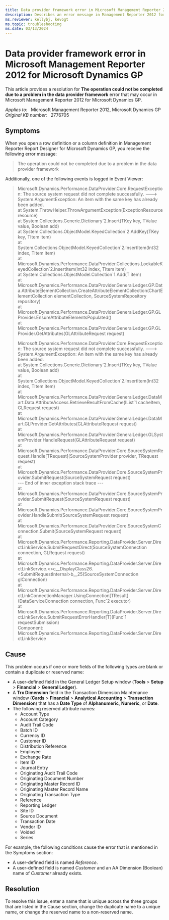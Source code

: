 ```yaml
---
title: Data provider framework error in Microsoft Management Reporter 2012 for Dynamics GP
description: Describes an error message in Management Reporter 2012 for Dynamics GP. Provides a resolution.
ms.reviewer: kellybj, kevogt
ms.topic: troubleshooting
ms.date: 03/13/2024
---
```

# Data provider framework error in Microsoft Management Reporter 2012 for Microsoft Dynamics GP

This article provides a resolution for **The operation could not be completed due to a problem in the data provider framework** error that may occur in Microsoft Management Reporter 2012 for Microsoft Dynamics GP.

_Applies to:_ &nbsp; Microsoft Management Reporter 2012, Microsoft Dynamics GP  
_Original KB number:_ &nbsp; 2776705

## Symptoms

When you open a row definition or a column definition in Management Reporter Report Designer for Microsoft Dynamics GP, you receive the following error message:

> The operation could not be completed due to a problem in the data provider framework

Additionally, one of the following events is logged in Event Viewer:

> Microsoft.Dynamics.Performance.DataProvider.Core.RequestException: The source system request did not complete successfully. ---> System.ArgumentException: An item with the same key has already been added.  
 at System.ThrowHelper.ThrowArgumentException(ExceptionResource resource)  
 at System.Collections.Generic.Dictionary\`2.Insert(TKey key, TValue value, Boolean add)  
 at System.Collections.ObjectModel.KeyedCollection\`2.AddKey(TKey key, TItem item)  
 at System.Collections.ObjectModel.KeyedCollection\`2.InsertItem(Int32 index, TItem item)  
 at Microsoft.Dynamics.Performance.DataProvider.Collections.LockableKeyedCollection\`2.InsertItem(Int32 index, TItem item)  
 at System.Collections.ObjectModel.Collection\`1.Add(T item)  
 at Microsoft.Dynamics.Performance.DataProvider.GeneralLedger.GP.Data.AttributeElementCollection.CreateAttributeElementCollection(ChartElementCollection elementCollection, SourceSystemRepository repository)  
 at Microsoft.Dynamics.Performance.DataProvider.GeneralLedger.GP.GLProvider.EnsureAttributeElementsPopulated()  
 at Microsoft.Dynamics.Performance.DataProvider.GeneralLedger.GP.GLProvider.GetAttributes(GLAttributeRequest request)
>
> Microsoft.Dynamics.Performance.DataProvider.Core.RequestException: The source system request did not complete successfully. ---> System.ArgumentException: An item with the same key has already been added.  
at System.Collections.Generic.Dictionary\`2.Insert(TKey key, TValue value, Boolean add)  
at System.Collections.ObjectModel.KeyedCollection\`2.InsertItem(Int32 index, TItem item)  
at Microsoft.Dynamics.Performance.DataProvider.GeneralLedger.DataMart.Data.AttributeAccess.RetrieveResultFromCache(IList\`1 cacheItem, GLRequest request)  
at Microsoft.Dynamics.Performance.DataProvider.GeneralLedger.DataMart.GLProvider.GetAttributes(GLAttributeRequest request)  
at Microsoft.Dynamics.Performance.DataProvider.GeneralLedger.GLSystemProvider.HandleRequest(GLAttributeRequest request)  
at Microsoft.Dynamics.Performance.DataProvider.Core.SourceSystemRequest.Handle[TRequest](SourceSystemProvider provider, TRequest request)  
at Microsoft.Dynamics.Performance.DataProvider.Core.SourceSystemProvider.SubmitRequest(SourceSystemRequest request)  
--- End of inner exception stack trace ---  
at Microsoft.Dynamics.Performance.DataProvider.Core.SourceSystemProvider.SubmitRequest(SourceSystemRequest request)  
at Microsoft.Dynamics.Performance.DataProvider.Core.SourceSystemProvider.HandleSubmit(SourceSystemRequest request)  
at Microsoft.Dynamics.Performance.DataProvider.Core.SourceSystemConnection.Submit(SourceSystemRequest request)  
at Microsoft.Dynamics.Performance.Reporting.DataProvider.Server.DirectLinkService.SubmitRequestDirect(SourceSystemConnection connection, GLRequest request)  
at Microsoft.Dynamics.Performance.Reporting.DataProvider.Server.DirectLinkService.<>c__DisplayClass26.\<SubmitRequestInternal>b__25(SourceSystemConnection glConnection)  
at Microsoft.Dynamics.Performance.Reporting.DataProvider.Server.DirectLinkConnectionManager.UsingConnection[TResult](DataServiceConnection connection, Func\`2 executor)  
at Microsoft.Dynamics.Performance.Reporting.DataProvider.Server.DirectLinkService.SubmitRequestErrorHandler[T](Func\`1 requestSubmission)  
Component: Microsoft.Dynamics.Performance.Reporting.DataProvider.Server.DirectLinkService

## Cause

This problem occurs if one or more fields of the following types are blank or contain a duplicate or reserved name:

- A user-defined field in the General Ledger Setup window (**Tools** > **Setup** > **Financial** > **General Ledger**).
- A **Trx Dimension** field in the Transaction Dimension Maintenance window (**Cards** > **Financial** > **Analytical Accounting** > **Transaction Dimension**) that has a **Date Type** of **Alphanumeric**, **Numeric**, or **Date**.
- The following reserved attribute names:
  - Account Type
  - Account Category
  - Audit Trail Code
  - Batch ID
  - Currency ID
  - Customer ID
  - Distribution Reference
  - Employee
  - Exchange Rate
  - Item ID
  - Journal Entry
  - Originating Audit Trail Code
  - Originating Document Number
  - Originating Master Record ID
  - Originating Master Record Name
  - Originating Transaction Type
  - Reference
  - Reporting Ledger
  - Site ID
  - Source Document
  - Transaction Date
  - Vendor ID
  - Voided
  - Series

For example, the following conditions cause the error that is mentioned in the Symptoms section:

- A user-defined field is named *Reference*.
- A user-defined field is named *Customer* and an AA Dimension (Boolean) name of *Customer* already exists.

## Resolution

To resolve this issue, enter a name that is unique across the three groups that are listed in the Cause section, change the duplicate name to a unique name, or change the reserved name to a non-reserved name.
